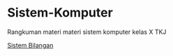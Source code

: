 # Sistem-Komputer
Rangkuman materi materi sistem komputer kelas X TKJ

[Sistem Bilangan](sistembilangan.md)
